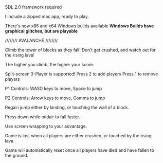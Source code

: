 SDL 2.0 framework required

I include a zipped mac app, ready to play.

There's now x86 and x64 Windows builds available
**Windows Builds have graphical glitches, but are playable**

//////// AVALANCHE ////////

Climb the tower of blocks as they fall!
Don't get crushed, and watch out for the rising lava!

The higher you climb, the higher your score.

Split-screen 3-Player is supported!
	Press 2 to add players
	Press 1 to remove players

P1 Controls: WASD  keys to move, Space to jump

P2 Controls: Arrow keys to move, Comma to jump

Regain jump either by landing, or touching the wall of a block.

Press down while midair to fall faster.

Use screen wrapping to your advantage.

Game is lost when all players are either crushed, 
 or touched by the rising lava. 

Game will automatically reset once all players have died and
 have fallen to the ground.
